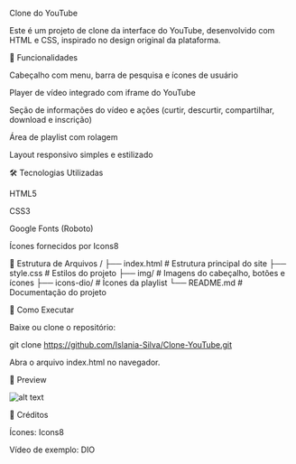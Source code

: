Clone do YouTube

Este é um projeto de clone da interface do YouTube, desenvolvido com HTML e CSS, inspirado no design original da plataforma.

🚀 Funcionalidades

Cabeçalho com menu, barra de pesquisa e ícones de usuário

Player de vídeo integrado com iframe do YouTube

Seção de informações do vídeo e ações (curtir, descurtir, compartilhar, download e inscrição)

Área de playlist com rolagem

Layout responsivo simples e estilizado

🛠️ Tecnologias Utilizadas

HTML5

CSS3

Google Fonts (Roboto)

Ícones fornecidos por Icons8

📂 Estrutura de Arquivos
/
├── index.html       # Estrutura principal do site
├── style.css        # Estilos do projeto
├── img/             # Imagens do cabeçalho, botões e ícones
├── icons-dio/       # Ícones da playlist
└── README.md        # Documentação do projeto

🔧 Como Executar

Baixe ou clone o repositório:

git clone https://github.com/Islania-Silva/Clone-YouTube.git


Abra o arquivo index.html no navegador.

📸 Preview

![alt text](image-1.png)

📝 Créditos

Ícones: Icons8

Vídeo de exemplo: DIO
